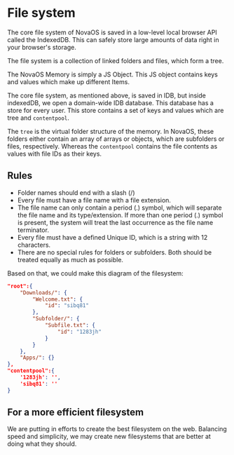 # File system

The core file system of NovaOS is saved in a low-level local browser API called the IndexedDB. This can safely store large amounts of data right in your browser's storage.

The file system is a collection of linked folders and files, which form a tree.

The NovaOS Memory is simply a JS Object. This JS object contains keys and values which make up different Items.

The core file system, as mentioned above, is saved in IDB, but inside indexedDB, we open a domain-wide IDB database. This database has a store for every user. This store contains a set of keys and values which are tree and `contentpool`.

The `tree` is the virtual folder structure of the memory. In NovaOS, these folders either contain an array of arrays or objects, which are subfolders or files, respectively. Whereas the `contentpool` contains the file contents as values with file IDs as their keys.

## Rules

* Folder names should end with a slash (/)
* Every file must have a file name with a file extension.
* The file name can only contain a period (.) symbol, which will separate the file name and its type/extension. If more than one period (.) symbol is present, the system will treat the last occurrence as the file name terminator.
* Every file must have a defined Unique ID, which is a string with 12 characters.
* There are no special rules for folders or subfolders. Both should be treated equally as much as possible.

Based on that, we could make this diagram of the filesystem:

```json
"root":{
	"Downloads/": {
		"Welcome.txt": {
			"id": "sibq81"
		},
		"Subfolder/": {
			"Subfile.txt": {
				"id": "1283jh"
			}
		}
	},
	"Apps/": {}
},
"contentpool":{
	'1283jh': '',
	'sibq81': ''
}
```

## For a more efficient filesystem

We are putting in efforts to create the best filesystem on the web. Balancing speed and simplicity, we may create new filesystems that are better at doing what they should.
